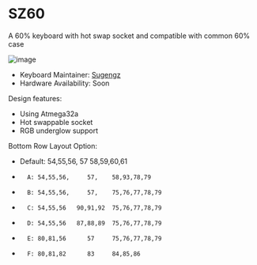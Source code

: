 # SZ60
A 60% keyboard with hot swap socket and compatible with common 60% case

![image](https://user-images.githubusercontent.com/72374465/166854781-a13acc66-c0af-446a-b908-5f896b43464c.png)


* Keyboard Maintainer: [Sugengz](https://github.com/sugengz)
* Hardware Availability: Soon

Design features:
* Using Atmega32a
* Hot swappable socket
* RGB underglow support

Bottom Row Layout Option:
* Default: 54,55,56,     57     58,59,60,61
*       A: 54,55,56,     57,    58,93,78,79 
*       B: 54,55,56,     57,    75,76,77,78,79
*       C: 54,55,56   90,91,92  75,76,77,78,79
*       D: 54,55,56   87,88,89  75,76,77,78,79
*       E: 80,81,56      57     75,76,77,78,79
*       F: 80,81,82      83     84,85,86
